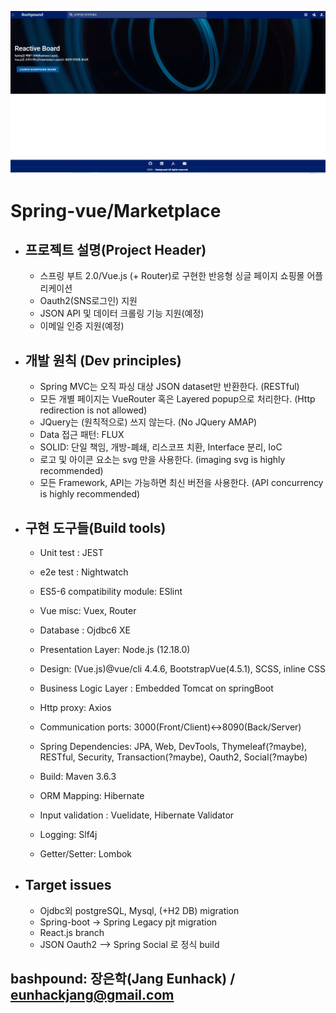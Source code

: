 ![Snapshot](snapshot-xl.PNG)

# Spring-vue/Marketplace
+ ## 프로젝트 설명(Project Header)
  + 스프링 부트 2.0/Vue.js (+ Router)로 구현한 반응형 싱글 페이지 쇼핑몰 어플리케이션
  + Oauth2(SNS로그인) 지원
  + JSON API 및 데이터 크롤링 기능 지원(예정)
  + 이메일 인증 지원(예정)

+ ## 개발 원칙 (Dev principles)
  + Spring MVC는 오직 파싱 대상 JSON dataset만 반환한다. (RESTful)
  + 모든 개별 페이지는 VueRouter 혹은 Layered popup으로 처리한다. (Http redirection is not allowed)
  + JQuery는 (원칙적으로) 쓰지 않는다. (No JQuery AMAP)
  + Data 접근 패턴: FLUX
  + SOLID: 단일 책임, 개방-폐쇄, 리스코프 치환, Interface 분리, IoC
  + 로고 및 아이콘 요소는 svg 만을 사용한다. (imaging svg is highly recommended)
  + 모든 Framework, API는 가능하면 최신 버전을 사용한다. (API concurrency is highly recommended)

+ ## 구현 도구들(Build tools)
  + Unit test : JEST
  + e2e test : Nightwatch
  + ES5-6 compatibility module: ESlint
  + Vue misc: Vuex, Router
  
  + Database : Ojdbc6 XE 
  + Presentation Layer: Node.js (12.18.0)
  + Design: (Vue.js)@vue/cli 4.4.6, BootstrapVue(4.5.1), SCSS, inline CSS
  + Business Logic Layer : Embedded Tomcat on springBoot
  + Http proxy: Axios
  + Communication ports: 3000(Front/Client)<->8090(Back/Server)
  + Spring Dependencies: JPA, Web, DevTools, Thymeleaf(?maybe), RESTful, Security, Transaction(?maybe), Oauth2, Social(?maybe)
  + Build: Maven 3.6.3
  + ORM Mapping: Hibernate
  + Input validation : Vuelidate, Hibernate Validator
  + Logging: Slf4j
  + Getter/Setter: Lombok
  
+ ## Target issues
  + Ojdbc외 postgreSQL, Mysql, (+H2 DB) migration
  + Spring-boot -> Spring Legacy pjt migration
  + React.js branch
  + JSON Oauth2 --> Spring Social 로 정식 build

## bashpound: 장은학(Jang Eunhack) / eunhackjang@gmail.com
